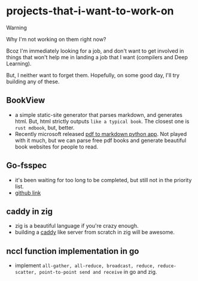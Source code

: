 # projects-that-i-want-to-work-on

> [!WARNING]
> Why I'm not working on them right now?
> 
> Bcoz I'm immediately looking for a job, and don't want to get involved in things that won't help me in landing a job that I want (compilers and Deep Learning).
> 
> But, I neither want to forget them. Hopefully, on some good day, I'll try building any of these.

## BookView

- a simple static-site generator that parses markdown, and generates html. But, html strictly outputs `like a typical book`. The closest one is `rust mdbook`, but, better.
- Recently microsoft released [pdf to markdown python app](https://github.com/microsoft/markitdown). Not played with it much, but we can parse free pdf books and generate beautiful book websites for people to read.

## Go-fsspec

- it's been waiting for too long to be completed, but still not in the priority list.
- [github link](https://github.com/deependujha/go-fsspec)

## caddy in zig

- zig is a beautiful language if you're crazy enough.
- building a [caddy](https://caddyserver.com/) like server from scratch in zig will be awesome.

## nccl function implementation in go

- implement `all-gather, all-reduce, broadcast, reduce, reduce-scatter, point-to-point send and receive` in go and zig.
